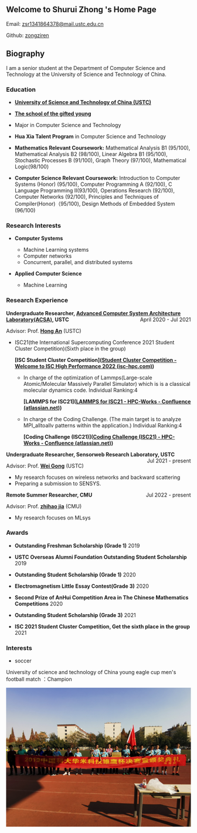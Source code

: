 ## Welcome to Shurui Zhong 's Home Page

Email: zsr1341864378@mail.ustc.edu.cn

Github: [zongziren](https://github.com/zongziren)

## Biography

I am a senior student at the Department of Computer Science and Technology at the University of Science and Technology of China.

### Education

- <p style="text-align:left;"><strong><a href="http://en.ustc.edu.cn/">University of Science and Technology of China (USTC)</a></strong><span style="float:right;">

- <p style="text-align:left;"><strong><a href="http://en.scgy.ustc.edu.cn/profile">The school of the gifted young</a></strong><span style="float:right;">

- Major in Computer Science and Technology

- **Hua Xia Talent Program** in Computer Science and Technology

- **Mathematics Relevant Coursework:** Mathematical Analysis B1 (95/100), Mathematical Analysis B2 (98/100), Linear Algebra B1 (95/100), Stochastic Processes B (91/100), Graph Theory (97/100), Mathematical Logic(98/100)

- **Computer Science Relevant Coursework:** Introduction to Computer Systems (Honor) (95/100), Computer Programming A (92/100), C Language Programming II(93/100), Operations Research (92/100), Computer Networks (92/100), Principles and Techniques of Compiler(Honor)（95/100), Design Methods of Embedded System (96/100)

### Research Interests

- **Computer Systems**

  - Machine Learning systems
  - Computer networks
  - Concurrent, parallel, and distributed systems

- **Applied Computer Science**
  - Machine Learning

### Research Experience

<p style="text-align:left;"><strong>Undergraduate Researcher, <a href="http://acsa.ustc.edu.cn/">Advanced Computer System Architecture Laboratory(ACSA)</a>, USTC</strong><span style="float:right;">April 2020 - Jul 2021</span></p>

Advisor: Prof. **[Hong An](http://cs.ustc.edu.cn/2020/0426/c23235a460072/page.htm)** (USTC)

- ISC21(the International Supercomputing Conference 2021 Student Cluster Competition)(Sixth place in the group)

   **[ISC Student Cluster Competition]([Student Cluster Competition - Welcome to ISC High Performance 2022 (isc-hpc.com)](https://www.isc-hpc.com/student-cluster-competition.html))**

  - In charge of the optimization of Lammps(Large-scale Atomic/Molecular Massively Parallel Simulator) which is is a classical molecular dynamics code. Individual Ranking:4

    **[LAMMPS for ISC21]([LAMMPS for ISC21 - HPC-Works - Confluence (atlassian.net)](https://hpcadvisorycouncil.atlassian.net/wiki/spaces/HPCWORKS/pages/1928986641/LAMMPS+for+ISC21))**

  - In charge of the Coding Challenge. (The main target is to analyze MPI_alltoallv patterns within the application.) Individual Ranking:4

    **[Coding Challenge (ISC21)]([Coding Challenge (ISC21) - HPC-Works - Confluence (atlassian.net)](https://hpcadvisorycouncil.atlassian.net/wiki/spaces/HPCWORKS/pages/2159706134/Coding+Challenge+ISC21))**

<p style="text-align:left;"><strong>Undergraduate Researcher, Sensorweb Research Laboratory, USTC</strong><span style="float:right;">Jul 2021 - present</span></p>

Advisor: Prof. **[Wei Gong](http://staff.ustc.edu.cn/~weigong/)** (USTC)

- My research focuses on wireless networks and backward scattering
- Preparing a submission to SENSYS.


<p style="text-align:left;"><strong>Remote Summer Researcher, CMU</strong><span style="float:right;">Jul 2022 - present</span></p>

Advisor: Prof. **[zhihao jia](https://www.cs.cmu.edu/~zhihaoj2/)** (CMU)

- My research focuses on MLsys

### Awards

- **Outstanding Freshman Scholarship (Grade 1)** 2019

- **USTC Overseas Alumni Foundation Outstanding Student Scholarship** 2019

- **Outstanding Student Scholarship (Grade 1)** 2020

- **Electromagnetism Little Essay Contest(Grade 3)** 2020

- **Second Prize of AnHui Competition Area in The Chinese Mathematics Competitions** 2020

- **Outstanding Student Scholarship (Grade 3)** 2021

- **ISC 2021 Student Cluster Competition, Get the sixth place in the group** 2021

### Interests

- soccer

 University of science and technology of China young eagle cup men's football match ：Champion

 ![](.\1.jpg)
